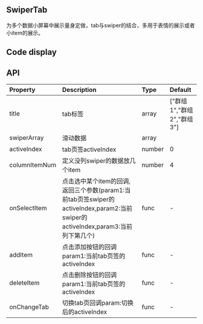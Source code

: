 ## SwiperTab

为多个数据小屏幕中展示量身定做，tab与swiper的结合，多用于表情的展示或者小item的展示。
## Code display
## API
|Property|Description|Type|Default|
|:---|:-----|:----|:------|
|title|tab标签|array|["群组1","群组2","群组3"]|
|swiperArray|滑动数据|array||
|activeIndex|tab页签activeIndex|number|0|
|columnItemNum|定义没列swiper的数据放几个item|number|4|
|onSelectItem|点击选中某个item的回调,返回三个参数(param1:当前tab页签swiper的activeIndex,param2:当前swiper的activeIndex,param3:当前列下第几个)|func|-|
|addItem|点击添加按钮的回调param1:当前tab页签的activeIndex|func|-|
|deleteItem|点击删除按钮的回调param1:当前tab页签的activeIndex|func|-|
|onChangeTab|切换tab页回调param:切换后的activeIndex|func|-|